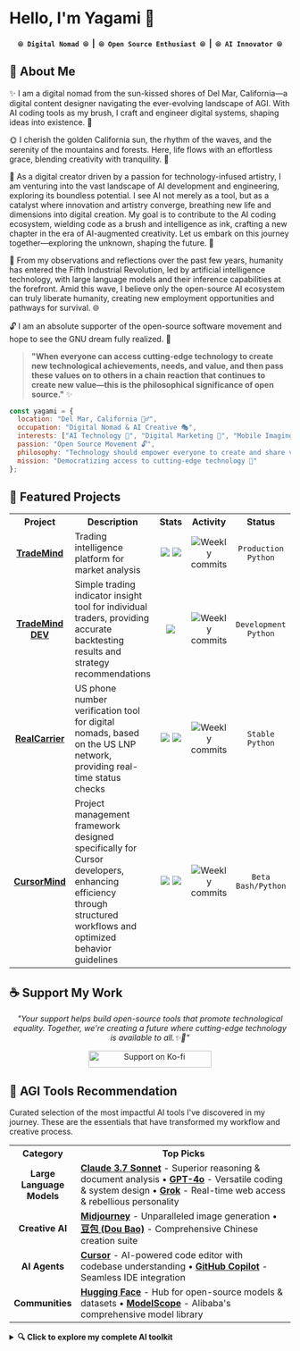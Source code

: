 # Hello, I'm Yagami 👋

<div align="center">
  <h4>
    <code>⦾ Digital Nomad ⦾</code> &nbsp;|&nbsp; 
    <code>⦾ Open Source Enthusiast ⦾</code> &nbsp;|&nbsp; 
    <code>⦾ AI Innovator ⦾</code>
  </h4>
</div>

## 🌊 About Me 

✨ I am a digital nomad from the sun-kissed shores of Del Mar, California—a digital content designer navigating the ever-evolving landscape of AGI. With AI coding tools as my brush, I craft and engineer digital systems, shaping ideas into existence. 🎨

🌞 I cherish the golden California sun, the rhythm of the waves, and the serenity of the mountains and forests. Here, life flows with an effortless grace, blending creativity with tranquility. 🌊

💫 As a digital creator driven by a passion for technology-infused artistry, I am venturing into the vast landscape of AI development and engineering, exploring its boundless potential. I see AI not merely as a tool, but as a catalyst where innovation and artistry converge, breathing new life and dimensions into digital creation. My goal is to contribute to the AI coding ecosystem, wielding code as a brush and intelligence as ink, crafting a new chapter in the era of AI-augmented creativity. Let us embark on this journey together—exploring the unknown, shaping the future. 🚀

🔮 From my observations and reflections over the past few years, humanity has entered the Fifth Industrial Revolution, led by artificial intelligence technology, with large language models and their inference capabilities at the forefront. Amid this wave, I believe only the open-source AI ecosystem can truly liberate humanity, creating new employment opportunities and pathways for survival. 🌐

🔓 I am an absolute supporter of the open-source software movement and hope to see the GNU dream fully realized. 🌱

> **"When everyone can access cutting-edge technology to create new technological achievements, needs, and value, and then pass these values on to others in a chain reaction that continues to create new value—this is the philosophical significance of open source."** ✨

```javascript
const yagami = {
  location: "Del Mar, California 🏄‍♂️",
  occupation: "Digital Nomad & AI Creative 🎭",
  interests: ["AI Technology 🤖", "Digital Marketing 📱", "Mobile Imaging Tech 📷"],
  passion: "Open Source Movement 🔓",
  philosophy: "Technology should empower everyone to create and share value 💡",
  mission: "Democratizing access to cutting-edge technology 🌉"
};
```

## 🚀 Featured Projects

<table width="100%" align="center">
  <tr>
    <th width="15%" align="center">Project</th>
    <th width="34%" align="center">Description</th>
    <th width="13%" align="center">Stats</th>
    <th width="13%" align="center">Activity</th>
    <th width="12%" align="center">Status</th>
    <th width="13%" align="center">License</th>
  </tr>
  <tr>
    <td align="center"><a href="https://github.com/yagami1997/TradeMind"><b>TradeMind</b></a></td>
    <td>Trading intelligence platform for market analysis</td>
    <td align="center"><img src="https://img.shields.io/github/stars/yagami1997/TradeMind?style=flat&color=5F9EA0"/> <img src="https://img.shields.io/github/forks/yagami1997/TradeMind?style=flat&color=4682B4"/></td>
    <td align="center"><img src="https://img.shields.io/github/commit-activity/w/yagami1997/TradeMind?label=commits&style=flat&color=5F9EA0" alt="Weekly commits"/></td>
    <td align="center"><code>Production</code><br><code>Python</code></td>
    <td align="center"><img src="https://img.shields.io/badge/license-GPL%20v3-green.svg?style=flat" alt="GPL v3"/></td>
  </tr>
  <tr>
    <td align="center"><a href="https://github.com/yagami1997/TradeMind/tree/dev"><b>TradeMind DEV</b></a></td>
    <td>Simple trading indicator insight tool for individual traders, providing accurate backtesting results and strategy recommendations</td>
    <td align="center"><img src="https://img.shields.io/github/last-commit/yagami1997/TradeMind/dev?style=flat&color=5F9EA0"/></td>
    <td align="center"><img src="https://img.shields.io/github/commit-activity/w/yagami1997/TradeMind/dev?label=commits&style=flat&color=5F9EA0" alt="Weekly commits"/></td>
    <td align="center"><code>Development</code><br><code>Python</code></td>
    <td align="center"><img src="https://img.shields.io/badge/license-GPL%20v3-green.svg?style=flat" alt="GPL v3"/></td>
  </tr>
  <tr>
    <td align="center"><a href="https://github.com/yagami1997/RealCarrier"><b>RealCarrier</b></a></td>
    <td>US phone number verification tool for digital nomads, based on the US LNP network, providing real-time status checks</td>
    <td align="center"><img src="https://img.shields.io/github/stars/yagami1997/RealCarrier?style=flat&color=9370DB"/> <img src="https://img.shields.io/github/forks/yagami1997/RealCarrier?style=flat&color=7B68EE"/></td>
    <td align="center"><img src="https://img.shields.io/github/commit-activity/w/yagami1997/RealCarrier?label=commits&style=flat&color=9370DB" alt="Weekly commits"/></td>
    <td align="center"><code>Stable</code><br><code>Python</code></td>
    <td align="center"><img src="https://img.shields.io/badge/license-GPL%20v3-green.svg?style=flat" alt="GPL v3"/></td>
  </tr>
  <tr>
    <td align="center"><a href="https://github.com/yagami1997/CursorMind"><b>CursorMind</b></a></td>
    <td>Project management framework designed specifically for Cursor developers, enhancing efficiency through structured workflows and optimized behavior guidelines</td>
    <td align="center"><img src="https://img.shields.io/github/stars/yagami1997/CursorMind?style=flat&color=20B2AA"/> <img src="https://img.shields.io/github/forks/yagami1997/CursorMind?style=flat&color=48D1CC"/></td>
    <td align="center"><img src="https://img.shields.io/github/commit-activity/w/yagami1997/CursorMind?label=commits&style=flat&color=20B2AA" alt="Weekly commits"/></td>
    <td align="center"><code>Beta</code><br><code>Bash/Python</code></td>
    <td align="center"><img src="https://img.shields.io/badge/license-MIT-blue.svg?style=flat" alt="MIT License"/></td>
  </tr>
</table>

## ☕ Support My Work

<div align="center">
  <p><i>"Your support helps build open-source tools that promote technological equality. Together, we're creating a future where cutting-edge technology is available to all.✨🌊"</i></p>
  
  <a href="https://ko-fi.com/K3K62U4TW">
    <img src="https://img.shields.io/badge/Support_on_Ko--fi-5F9EA0?style=for-the-badge&logo=ko-fi&logoColor=white&labelColor=4682B4" width="220" height="30" alt="Support on Ko-fi"/>
  </a>
</div>

## 🧠 AGI Tools Recommendation

Curated selection of the most impactful AI tools I've discovered in my journey. These are the essentials that have transformed my workflow and creative process.

<table width="100%" align="center">
  <tr>
    <th width="22%" align="center">Category</th>
    <th width="78%" align="center">Top Picks</th>
  </tr>
  <tr>
    <td align="center"><b>Large Language Models</b></td>
    <td>
      <b><a href="https://claude.ai/">Claude 3.7 Sonnet</a></b> - Superior reasoning & document analysis 
      • <b><a href="https://chat.openai.com/">GPT-4o</a></b> - Versatile coding & system design
      • <b><a href="https://grok.x.com/">Grok</a></b> - Real-time web access & rebellious personality
    </td>
  </tr>
  <tr>
    <td align="center"><b>Creative AI</b></td>
    <td>
      <b><a href="https://www.midjourney.com/">Midjourney</a></b> - Unparalleled image generation 
      • <b><a href="https://www.doubao.com/">豆包 (Dou Bao)</a></b> - Comprehensive Chinese creation suite
    </td>
  </tr>
  <tr>
    <td align="center"><b>AI Agents</b></td>
    <td>
      <b><a href="https://cursor.sh/">Cursor</a></b> - AI-powered code editor with codebase understanding 
      • <b><a href="https://github.com/features/copilot">GitHub Copilot</a></b> - Seamless IDE integration
    </td>
  </tr>
  <tr>
    <td align="center"><b>Communities</b></td>
    <td>
      <b><a href="https://huggingface.co/">Hugging Face</a></b> - Hub for open-source models & datasets 
      • <b><a href="https://modelscope.cn/">ModelScope</a></b> - Alibaba's comprehensive model library
    </td>
  </tr>
</table>

<details>
  <summary><b>🔍 Click to explore my complete AI toolkit</b></summary>
  <br>

  ### 🌟 Large Language Models (Full List)

  <table width="100%" align="center">
    <tr>
      <th width="20%" align="center">Tool Name</th>
      <th width="20%" align="center">Official Website</th>
      <th width="45%" align="center">Key Features</th>
      <th width="15%" align="center">Rating</th>
    </tr>
    <tr>
      <td align="center"><b>Claude 3.7 Sonnet</b></td>
      <td align="center"><a href="https://claude.ai/">claude.ai</a></td>
      <td>Latest Anthropic model with exceptional reasoning capabilities and conversational experience. Unparalleled at processing long documents, complex analysis, and creative writing while maintaining precise instruction following.</td>
      <td align="center">⭐⭐⭐⭐⭐</td>
    </tr>
    <tr>
      <td align="center"><b>GPT-4o</b></td>
      <td align="center"><a href="https://chat.openai.com/">chat.openai.com</a></td>
      <td>OpenAI's most versatile model with excellent programming assistance and system design capabilities. Features the most mature API integration with a rich third-party application ecosystem.</td>
      <td align="center">⭐⭐⭐⭐⭐</td>
    </tr>
    <tr>
      <td align="center"><b>Grok-1.5</b></td>
      <td align="center"><a href="https://grok.x.com/">grok.x.com</a></td>
      <td>X's conversational AI with real-time internet browsing capabilities. Features a unique, witty personality and uncensored responses. Particularly strong at current events analysis, coding, and interdisciplinary knowledge application.</td>
      <td align="center">⭐⭐⭐⭐⭐</td>
    </tr>
    <tr>
      <td align="center"><b>Deepseek</b></td>
      <td align="center"><a href="https://deepseek.com/">deepseek.com</a></td>
      <td>Advanced language model with exceptional code generation capabilities. Particularly strong in complex problem-solving tasks and technical domains. Open-sourced model versions provide excellent performance for local deployment and customization.</td>
      <td align="center">⭐⭐⭐⭐⭐</td>
    </tr>
    <tr>
      <td align="center"><b>Qwen 2.0</b></td>
      <td align="center"><a href="https://tongyi.aliyun.com/">tongyi.aliyun.com</a></td>
      <td>Alibaba Cloud's open-source model with exceptional Chinese language capabilities. Active in the developer community, friendly for local deployment, and suitable for custom training.</td>
      <td align="center">⭐⭐⭐⭐</td>
    </tr>
    <tr>
      <td align="center"><b>Llama 3</b></td>
      <td align="center"><a href="https://llama.meta.ai/">llama.meta.ai</a></td>
      <td>One of the most powerful models in the open-source domain. Supports local deployment for offline use, has an active community contributing to its development, and offers diverse fine-tuned versions.</td>
      <td align="center">⭐⭐⭐⭐</td>
    </tr>
  </table>

  ### 🎨 Creative AI Tools (Full List)

  <table width="100%" align="center">
    <tr>
      <th width="20%" align="center">Tool Name</th>
      <th width="20%" align="center">Official Website</th>
      <th width="45%" align="center">Key Features</th>
      <th width="15%" align="center">Rating</th>
    </tr>
    <tr>
      <td align="center"><b>Midjourney</b></td>
      <td align="center"><a href="https://www.midjourney.com/">midjourney.com</a></td>
      <td>Premier AI image generation platform with unparalleled aesthetic quality. Excels at photorealistic imagery, concept art, and stylized illustrations. Its intuitive Discord interface and powerful V6 model make complex visual ideation accessible to both artists and non-artists.</td>
      <td align="center">⭐⭐⭐⭐⭐</td>
    </tr>
    <tr>
      <td align="center"><b>豆包 (Dou Bao)</b></td>
      <td align="center"><a href="https://www.doubao.com/">doubao.com</a></td>
      <td>ByteDance's comprehensive AI creation platform offering text, image, and video generation. Exceptional multi-modal capabilities with particularly strong performance in Chinese content creation. Features seamless workflow integration between different creative outputs.</td>
      <td align="center">⭐⭐⭐⭐⭐</td>
    </tr>
    <tr>
      <td align="center"><b>KIMI</b></td>
      <td align="center"><a href="https://kimi.moonshot.cn/">kimi.moonshot.cn</a></td>
      <td>Moonshot AI's versatile assistant with exceptional document understanding and content creation abilities. Features real-time web search capabilities and supports multiple file formats. Particularly excels at academic writing, research summarization, and data analysis.</td>
      <td align="center">⭐⭐⭐⭐⭐</td>
    </tr>
    <tr>
      <td align="center"><b>Flowith.ai</b></td>
      <td align="center"><a href="https://flowith.io/">flowith.io</a></td>
      <td>AI-powered content creation platform specializing in workflow automation. Streamlines content generation across multiple platforms with customizable templates and style guides. Particularly valuable for content marketers and digital creators managing multiple channels.</td>
      <td align="center">⭐⭐⭐⭐</td>
    </tr>
  </table>

  ### 🤖 AI Agents (Full List)

  <table width="100%" align="center">
    <tr>
      <th width="20%" align="center">Tool Name</th>
      <th width="20%" align="center">Official Website</th>
      <th width="45%" align="center">Key Features</th>
      <th width="15%" align="center">Rating</th>
    </tr>
    <tr>
      <td align="center"><b>Cursor</b></td>
      <td align="center"><a href="https://cursor.sh/">cursor.sh</a></td>
      <td>AI-powered code editor that understands entire codebases, offering completion and refactoring suggestions with a project-wide perspective. Supports module-level development and automated test generation.</td>
      <td align="center">⭐⭐⭐⭐⭐</td>
    </tr>
    <tr>
      <td align="center"><b>GitHub Copilot</b></td>
      <td align="center"><a href="https://github.com/features/copilot">github.com/features/copilot</a></td>
      <td>AI programming assistant deeply integrated with IDEs. Provides precise real-time code suggestions, learns personal coding styles, supports multiple languages, and seamlessly integrates into workflows.</td>
      <td align="center">⭐⭐⭐⭐⭐</td>
    </tr>
    <tr>
      <td align="center"><b>AutoGPT</b></td>
      <td align="center"><a href="https://github.com/Significant-Gravitas/AutoGPT">AutoGPT GitHub</a></td>
      <td>Autonomous AI agent capable of breaking down, planning, and executing tasks after setting goals. Features memory management and web access capabilities, ideal for complex project automation.</td>
      <td align="center">⭐⭐⭐⭐</td>
    </tr>
    <tr>
      <td align="center"><b>Devin</b></td>
      <td align="center"><a href="https://www.cognition.ai/">cognition.ai</a></td>
      <td>AI software engineer that can manage complete development cycles from requirement analysis to testing and deployment. Demonstrates independent work capability and problem-solving skills.</td>
      <td align="center">⭐⭐⭐⭐</td>
    </tr>
  </table>

  ### 🌐 Communities (Full List)

  <table width="100%" align="center">
    <tr>
      <th width="20%" align="center">Community</th>
      <th width="20%" align="center">Link</th>
      <th width="45%" align="center">Key Features</th>
      <th width="15%" align="center">Rating</th>
    </tr>
    <tr>
      <td align="center"><b>Hugging Face</b></td>
      <td align="center"><a href="https://huggingface.co/">huggingface.co</a></td>
      <td>Central hub for open-source AI models and datasets. Provides user-friendly model access APIs with high community activity, making it an ideal platform for discovering and sharing the latest AI research.</td>
      <td align="center">⭐⭐⭐⭐⭐</td>
    </tr>
    <tr>
      <td align="center"><b>ModelScope</b></td>
      <td align="center"><a href="https://modelscope.cn/">modelscope.cn</a></td>
      <td>Alibaba Cloud's comprehensive AI model community that focuses on practical model implementation. Offers a vast collection of pre-trained models spanning NLP, CV, speech, and multimodal domains with excellent documentation.</td>
      <td align="center">⭐⭐⭐⭐⭐</td>
    </tr>
    <tr>
      <td align="center"><b>COZI</b></td>
      <td align="center"><a href="https://cozi.community/">cozi.community</a></td>
      <td>ByteDance's open ecosystem for AI developers focusing on conversational agents. Provides comprehensive tools, resources, and frameworks for building and training specialized AI assistants with strong multilingual support.</td>
      <td align="center">⭐⭐⭐⭐</td>
    </tr>
    <tr>
      <td align="center"><b>LMSys</b></td>
      <td align="center"><a href="https://lmsys.org/">lmsys.org</a></td>
      <td>Open-source large language model evaluation platform featuring interactive comparison tools like ChatBot Arena. Publishes the latest model performance leaderboards, invaluable for tracking LLM development trends.</td>
      <td align="center">⭐⭐⭐⭐⭐</td>
    </tr>
  </table>
  > 💡 **Continuously Updated**: These recommendations reflect my actual usage experience and evolve as technology advances. Share your discoveries through my encrypted channels!

## 🎭 Specialized Creative Tools

<div align="center">
  <img src="https://img.shields.io/badge/⟬_Creative_AI_Arsenal_⟭-FF6B6B?style=for-the-badge&logoColor=white" alt="Creative AI Arsenal" />
</div>

Beyond general AI models, I leverage specialized creative tools that excel in specific domains. These complement my main AI toolkit with focused capabilities.

<table width="100%" align="center">
  <tr>
    <th width="22%" align="center">Category</th>
    <th width="78%" align="center">Top Specialized Tools</th>
  </tr>
  <tr>
    <td align="center"><b>Design & Visual</b></td>
    <td>
      <b><a href="https://firefly.adobe.com/">Adobe Firefly</a></b> - Commercial-safe generative design 
      • <b><a href="https://ideogram.ai/">Ideogram</a></b> - Superior text rendering in images
      • <b><a href="https://leonardo.ai/">Leonardo.ai</a></b> - Game asset generation
    </td>
  </tr>
  <tr>
    <td align="center"><b>Interactive Media</b></td>
    <td>
      <b><a href="https://runwayml.com/">RunwayML</a></b> - Professional video generation 
      • <b><a href="https://www.heygen.com/">HeyGen</a></b> - Custom AI avatars
      • <b><a href="https://www.synthesia.io/">Synthesia</a></b> - Multilingual video presenter
    </td>
  </tr>
  <tr>
    <td align="center"><b>Audio & Voice</b></td>
    <td>
      <b><a href="https://elevenlabs.io/">ElevenLabs</a></b> - Emotional voice synthesis 
      • <b><a href="https://www.descript.com/">Descript</a></b> - Text-based audio editing
      • <b><a href="https://www.riffusion.com/">Riffusion</a></b> - AI music generation
    </td>
  </tr>
  <tr>
    <td align="center"><b>Writing & Content</b></td>
    <td>
      <b><a href="https://www.jasper.ai/">Jasper</a></b> - Marketing content automation 
      • <b><a href="https://www.copy.ai/">Copy.ai</a></b> - Specialized marketing copy
      • <b><a href="https://www.tome.app/">Tome</a></b> - AI-powered storytelling
    </td>
  </tr>
</table>

<details>
  <summary><b>🔍 Click to explore my specialized creative tools library</b></summary>
  <br>

  ### 🎭 Visual Design Tools (Full List)

  <table width="100%" align="center">
    <tr>
      <th width="20%" align="center">Tool Name</th>
      <th width="20%" align="center">Official Website</th>
      <th width="45%" align="center">Key Features</th>
      <th width="15%" align="center">Rating</th>
    </tr>
    <tr>
      <td align="center"><b>Adobe Firefly</b></td>
      <td align="center"><a href="https://firefly.adobe.com/">firefly.adobe.com</a></td>
      <td>Adobe's commercially-safe generative AI suite for professional creators. Deeply integrated with Creative Cloud applications like Photoshop and Illustrator. Specializes in commercial content generation with copyright-safe training, vector graphics, and text effects with complete creative control.</td>
      <td align="center">⭐⭐⭐⭐⭐</td>
    </tr>
    <tr>
      <td align="center"><b>Ideogram</b></td>
      <td align="center"><a href="https://ideogram.ai/">ideogram.ai</a></td>
      <td>Specialized image generator excelling at text rendering in images. Creates visually appealing compositions with accurate, legible text integration perfect for marketing materials, poster designs, and concept art with typography. Superior at maintaining text integrity in generated images.</td>
      <td align="center">⭐⭐⭐⭐⭐</td>
    </tr>
    <tr>
      <td align="center"><b>Leonardo.ai</b></td>
      <td align="center"><a href="https://leonardo.ai/">leonardo.ai</a></td>
      <td>AI platform specializing in game asset creation and illustration. Features custom model training, style consistency controls, and asset variations with texture generation capabilities. Particularly valuable for indie game developers, concept artists, and digital entertainment studios.</td>
      <td align="center">⭐⭐⭐⭐⭐</td>
    </tr>
    <tr>
      <td align="center"><b>Pika Labs</b></td>
      <td align="center"><a href="https://pika.art/">pika.art</a></td>
      <td>Creative video generation platform with specialized style controls. Features image-to-video, text-to-video, and video editing capabilities with an emphasis on artistic styles. Excels at creating short-form creative content for social media and digital art.</td>
      <td align="center">⭐⭐⭐⭐</td>
    </tr>
    <tr>
      <td align="center"><b>Vizcom</b></td>
      <td align="center"><a href="https://www.vizcom.ai/">vizcom.ai</a></td>
      <td>AI design tool that transforms rough sketches into polished product renderings. Designed specifically for industrial designers and product developers with specialized knowledge of materials, lighting, and presentation standards for product visualization.</td>
      <td align="center">⭐⭐⭐⭐</td>
    </tr>
  </table>

  ### 🎬 Interactive Media Tools (Full List)

  <table width="100%" align="center">
    <tr>
      <th width="20%" align="center">Tool Name</th>
      <th width="20%" align="center">Official Website</th>
      <th width="45%" align="center">Key Features</th>
      <th width="15%" align="center">Rating</th>
    </tr>
    <tr>
      <td align="center"><b>RunwayML</b></td>
      <td align="center"><a href="https://runwayml.com/">runwayml.com</a></td>
      <td>Leading AI video generation platform with powerful Gen-2 model for text-to-video and image-to-video creation. Features advanced video editing capabilities including inpainting, outpainting, and style transfer. Professional-grade tools for filmmakers, artists, and content creators.</td>
      <td align="center">⭐⭐⭐⭐⭐</td>
    </tr>
    <tr>
      <td align="center"><b>HeyGen</b></td>
      <td align="center"><a href="https://www.heygen.com/">heygen.com</a></td>
      <td>AI video platform for creating studio-quality videos with customizable avatars. Features multilingual capabilities, screen recording integration, and collaborative workflow tools. Particularly strong for localization, with the ability to translate content into multiple languages while maintaining lip sync.</td>
      <td align="center">⭐⭐⭐⭐⭐</td>
    </tr>
    <tr>
      <td align="center"><b>Synthesia</b></td>
      <td align="center"><a href="https://www.synthesia.io/">synthesia.io</a></td>
      <td>AI avatar platform for creating professional video presentations without filming. Features 140+ diverse AI presenters speaking in 120+ languages with natural gestures and expressions. Perfect for training, marketing, and educational content with a text-to-video interface.</td>
      <td align="center">⭐⭐⭐⭐⭐</td>
    </tr>
    <tr>
      <td align="center"><b>D-ID</b></td>
      <td align="center"><a href="https://www.d-id.com/">d-id.com</a></td>
      <td>Specializes in creating talking portrait videos from still images. Allows users to animate photos with realistic speech, expressions, and head movements. Supports diverse languages and custom voice options for personalized digital human experiences.</td>
      <td align="center">⭐⭐⭐⭐</td>
    </tr>
    <tr>
      <td align="center"><b>Wonder Dynamics</b></td>
      <td align="center"><a href="https://wonderdynamics.com/">wonderdynamics.com</a></td>
      <td>AI-powered production suite for real-time CG character animation and integration into live footage. Offers professional-grade motion capture, lighting estimation, and physics simulation. Significantly reduces the cost and complexity of visual effects production for filmmakers.</td>
      <td align="center">⭐⭐⭐⭐</td>
    </tr>
  </table>
  ### 🎵 Audio & Voice Tools (Full List)

  <table width="100%" align="center">
    <tr>
      <th width="20%" align="center">Tool Name</th>
      <th width="20%" align="center">Official Website</th>
      <th width="45%" align="center">Key Features</th>
      <th width="15%" align="center">Rating</th>
    </tr>
    <tr>
      <td align="center"><b>ElevenLabs</b></td>
      <td align="center"><a href="https://elevenlabs.io/">elevenlabs.io</a></td>
      <td>State-of-the-art AI voice technology with the most natural-sounding synthesized speech available. Features voice cloning capabilities, emotion and tone control, and multilingual support. Used by publishers, filmmakers, and game developers for premium voice content.</td>
      <td align="center">⭐⭐⭐⭐⭐</td>
    </tr>
    <tr>
      <td align="center"><b>Descript</b></td>
      <td align="center"><a href="https://www.descript.com/">descript.com</a></td>
      <td>All-in-one audio and video editor with advanced AI voice capabilities. Features text-based editing where changing the transcript edits the audio, voice cloning for corrections, and automatic filler word removal. Particularly valuable for podcast production and interview editing.</td>
      <td align="center">⭐⭐⭐⭐⭐</td>
    </tr>
    <tr>
      <td align="center"><b>Riffusion</b></td>
      <td align="center"><a href="https://www.riffusion.com/">riffusion.com</a></td>
      <td>AI music generation tool based on Stable Diffusion technology. Creates original music snippets and loops from text prompts with control over style, mood, and instruments. Open-source foundation allows for integration into other creative workflows and applications.</td>
      <td align="center">⭐⭐⭐⭐</td>
    </tr>
    <tr>
      <td align="center"><b>Soundraw</b></td>
      <td align="center"><a href="https://soundraw.io/">soundraw.io</a></td>
      <td>AI music generator that creates royalty-free original tracks based on mood, genre, and length specifications. Features full-length composition capabilities with verse/chorus structure and customizable instruments. Ideal for content creators, filmmakers, and game developers.</td>
      <td align="center">⭐⭐⭐⭐⭐</td>
    </tr>
    <tr>
      <td align="center"><b>MuseNet</b></td>
      <td align="center"><a href="https://openai.com/research/musenet">openai.com/research/musenet</a></td>
      <td>OpenAI's deep neural network for generating 4-minute musical compositions with up to 10 different instruments. Combines styles from country to Mozart to Beatles, creating unique cross-genre compositions. Particularly valuable for musical experimentation and inspiration.</td>
      <td align="center">⭐⭐⭐⭐</td>
    </tr>
  </table>

  ### 📝 Writing & Content Tools (Full List)

  <table width="100%" align="center">
    <tr>
      <th width="20%" align="center">Tool Name</th>
      <th width="20%" align="center">Official Website</th>
      <th width="45%" align="center">Key Features</th>
      <th width="15%" align="center">Rating</th>
    </tr>
    <tr>
      <td align="center"><b>Jasper</b></td>
      <td align="center"><a href="https://www.jasper.ai/">jasper.ai</a></td>
      <td>AI content platform designed specifically for marketing teams and agencies. Features specialized templates for ads, emails, and social media with brand voice customization. Includes SEO optimization, team collaboration features, and content repurposing capabilities.</td>
      <td align="center">⭐⭐⭐⭐⭐</td>
    </tr>
    <tr>
      <td align="center"><b>Copy.ai</b></td>
      <td align="center"><a href="https://www.copy.ai/">copy.ai</a></td>
      <td>Marketing-focused AI copywriting tool with specialized templates for sales, ads, and websites. Features brand voice customization, multi-language support, and complete marketing campaign generation. Particularly valuable for small businesses and marketing professionals.</td>
      <td align="center">⭐⭐⭐⭐</td>
    </tr>
    <tr>
      <td align="center"><b>Tome</b></td>
      <td align="center"><a href="https://www.tome.app/">tome.app</a></td>
      <td>AI-powered storytelling platform for creating visual narratives and presentations. Features generative page designs, data visualization capabilities, and interactive elements. Particularly valuable for pitches, reports, and educational content with a narrative focus.</td>
      <td align="center">⭐⭐⭐⭐⭐</td>
    </tr>
    <tr>
      <td align="center"><b>Wordtune</b></td>
      <td align="center"><a href="https://www.wordtune.com/">wordtune.com</a></td>
      <td>AI writing companion focused on meaning preservation while rewriting. Features tone adjustment, formality levels, and multilingual support with sentence expansion and shortening. Particularly valuable for non-native writers and professionals refining important communications.</td>
      <td align="center">⭐⭐⭐⭐</td>
    </tr>
    <tr>
      <td align="center"><b>Notion AI</b></td>
      <td align="center"><a href="https://www.notion.so/product/ai">notion.so/product/ai</a></td>
      <td>Integrated AI writing assistant within the Notion workspace platform. Features content summarization, idea generation, and editing capabilities within your knowledge management system. Particularly valuable for research teams, project managers, and content planners.</td>
      <td align="center">⭐⭐⭐⭐</td>
    </tr>
  </table>
</details>

> 💡 **Continuously Updated**: These recommendations reflect my actual usage experience and evolve as technology advances. Share your discoveries through my encrypted channels!

## 🔧 Tech Stack

<div align="center">

[![Python](https://img.shields.io/badge/python-3670A0?style=for-the-badge&logo=python&logoColor=ffdd54)](https://www.python.org/)
[![TypeScript](https://img.shields.io/badge/typescript-%23007ACC.svg?style=for-the-badge&logo=typescript&logoColor=white)](https://www.typescriptlang.org/)
[![Markdown](https://img.shields.io/badge/markdown-%23000000.svg?style=for-the-badge&logo=markdown&logoColor=white)](https://daringfireball.net/projects/markdown/)
[![Claude AI](https://img.shields.io/badge/claude_ai-%23FF8A3C.svg?style=for-the-badge&logo=anthropic&logoColor=white)](https://www.anthropic.com/claude)
[![Cursor](https://img.shields.io/badge/cursor-%23000000.svg?style=for-the-badge&logo=cursor&logoColor=white)](https://cursor.sh/)
[![Ubuntu](https://img.shields.io/badge/ubuntu-%23E95420.svg?style=for-the-badge&logo=ubuntu&logoColor=white)](https://ubuntu.com/)
[![Bash](https://img.shields.io/badge/bash-%234EAA25.svg?style=for-the-badge&logo=gnu-bash&logoColor=white)](https://www.gnu.org/software/bash/)

</div>

## 💡 Open Source Philosophy

<div align="center">
  <img src="https://img.shields.io/badge/⟬_Open_Source_Liberation_⟭-5F9EA0?style=for-the-badge&logoColor=white" alt="Open Source Liberation" />
  <img src="https://img.shields.io/badge/⟬_Technological_Equality_⟭-4682B4?style=for-the-badge&logoColor=white" alt="Technological Equality" />
  <img src="https://img.shields.io/badge/⟬_Fifth_Industrial_Revolution_⟭-9370DB?style=for-the-badge&logoColor=white" alt="Fifth Industrial Revolution" />
</div>

I believe the open-source large language model ecosystem will drive the fifth industrial revolution, creating infinite possibilities. Through open source and technology sharing, we can build a more equitable and innovative technological future, achieving true technological equality.

## 🏆 Achievements

<p align="center">
  <a href="https://github.com/ryo-ma/github-profile-trophy">
    <img src="https://github-profile-trophy.vercel.app/?username=yagami1997&theme=nord&row=1&column=7&margin-w=15&margin-h=15&no-frame=true&no-bg=true&title_color=5F9EA0" width="100%" alt="GitHub Trophies" />
  </a>
</p>

## ⚡ Encrypted Comms ⚡

<div align="center">
  <img src="https://img.shields.io/badge/E2E-Encrypted-00C853?style=flat-square&logo=gnuprivacyguard&logoColor=white" alt="End-to-End Encrypted" />
</div>

I only accept **GPG-encrypted communications**. If you don't know how to use GPG encryption or cannot send encrypted emails, feel free to interact through GitHub Issues instead.

<details>
  <summary><div align="center">🔐 <i>Click to reveal secure contact options</i></div></summary>
  <br>
  <div align="center">
<a href="https://github.com/yagami1997/yagami1997/issues/new?title=Email%20Request&body=%23%20%F0%9F%94%90%20Request%20for%20Secure%20Communication%20Channel%20%F0%9F%94%90%0A%0AGreetings%2C%20I%27d%20like%20to%20establish%20encrypted%20communication%20with%20you.%0A%0A%23%23%20Why%20I%27m%20Seeking%20Encrypted%20Contact%3A%0A%3C%21--%20Please%20share%20a%20bit%20about%20why%20you%27d%20like%20to%20connect%20--%3E%0A%0A%23%23%20My%20GitHub%20Background%3A%0A%3C%21--%20A%20quick%20introduction%20helps%20establish%20trust%20--%3E%0A%0ALooking%20forward%20to%20connecting%20securely%21">
  <img src="https://img.shields.io/badge/Request_Secure_Channel-4682B4?style=flat-square&logo=minutemailer&logoColor=white" alt="Request Email" />
</a>
  </div>
</details>

## 💬 Connect With Me

<div align="center">
  <a href="https://github.com/yagami1997">
    <img src="https://img.shields.io/badge/GitHub-Follow-6495ED?style=for-the-badge&logo=github" alt="GitHub Badge"/>
  </a>
</div>

Feel free to connect through GitHub Issues!

---

<div align="center">
  <i>Long live free software, technological equality, and the people!</i>
</div>